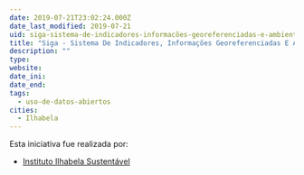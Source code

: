 ```yaml
---
date: 2019-07-21T23:02:24.000Z
date_last_modified: 2019-07-21
uid: siga-sistema-de-indicadores-informacões-georeferenciadas-e-ambientais-do-litoral-norte-do-estado-do-são-paulo
title: "Siga - Sistema De Indicadores, Informações Georeferenciadas E Ambientais Do Litoral Norte Do Estado Do São Paulo"
description: ""
type: 
website: 
date_ini: 
date_end: 
tags:
  - uso-de-datos-abiertos
cities: 
  - Ilhabela
---
```


Esta iniciativa fue realizada por:

- [Instituto Ilhabela Sustentável](/i/instituto-ilhabela-sustentavel.html)
